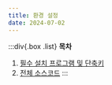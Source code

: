 ```yaml
---
title: 환경 설정
date: 2024-07-02
---
```


:::div{.box .list}
**목차**

1. [필수 설치 프로그램 및 단축키](/basecamp-react/chapter00/00-1)
2. [전체 소스코드](/basecamp-react/chapter00/00-2)
   :::
